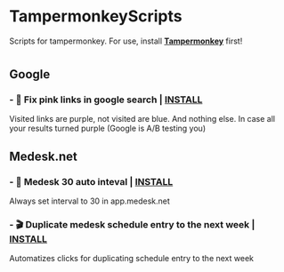 # TampermonkeyScripts
Scripts for tampermonkey.
For use, install **[Tampermonkey](https://chromewebstore.google.com/detail/tampermonkey/dhdgffkkebhmkfjojejmpbldmpobfkfo)** first!
#  

## Google
### - 🔗 Fix pink links in google search | [INSTALL](https://github.com/lynrayy/TampermonkeyScripts/raw/refs/heads/main/GoogleSearchFixPinklinks.user.js) 
Visited links are purple, not visited are blue. And nothing else. In case all your results turned purple (Google is A/B testing you)

## Medesk.net
### - 🧠 Medesk 30 auto inteval | [INSTALL](https://github.com/lynrayy/TampermonkeyScripts/raw/refs/heads/main/medesk_auto_interval_30.user.js) 
Always set interval to 30 in app.medesk.net
### - 🎬 Duplicate medesk schedule entry to the next week | [INSTALL](https://github.com/lynrayy/TampermonkeyScripts/raw/refs/heads/main/medesk_dupe_entry_to_next_week.user.js) 
Automatizes clicks for duplicating schedule entry to the next week
